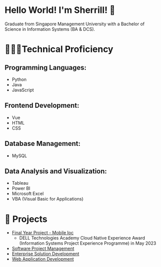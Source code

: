 # Hello World! I'm Sherrill! 👋

Graduate from Singapore Management University with a Bachelor of Science in Information Systems (BA & DCS).

# 👩🏻‍💻Technical Proficiency

## Programming Languages:
- Python
- Java
- JavaScript

## Frontend Development:
- Vue
- HTML
- CSS

## Database Management:
- MySQL

## Data Analysis and Visualization:
- Tableau
- Power BI
- Microsoft Excel
- VBA (Visual Basic for Applications)

# 🌟 Projects
- [Final Year Project - Mobile Ioc](https://github.com/project-graduate/mobile-ioc)
  - DELL Technologies Academy Cloud Native Experience Award (Information Systems Project Experience Programme) in May 2023
- [Software Project Management](https://github.com/kaniel98/project-spm)
- [Enterprise Solution Development](https://github.com/wojunn/TeamESD)
- [Web Application Development](https://github.com/xKarinSan/WAD2LMAOO)
